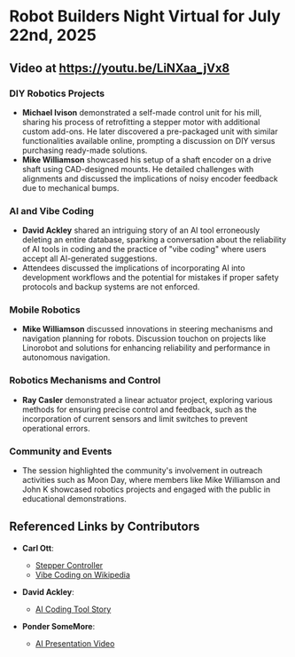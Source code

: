 # Robot Builders Night Virtual for July 22nd, 2025

## Video at https://youtu.be/LiNXaa_jVx8

### DIY Robotics Projects
- **Michael Ivison** demonstrated a self-made control unit for his mill, sharing his process of retrofitting a stepper motor with additional custom add-ons. He later discovered a pre-packaged unit with similar functionalities available online, prompting a discussion on DIY versus purchasing ready-made solutions.
- **Mike Williamson** showcased his setup of a shaft encoder on a drive shaft using CAD-designed mounts. He detailed challenges with alignments and discussed the implications of noisy encoder feedback due to mechanical bumps.

### AI and Vibe Coding
- **David Ackley** shared an intriguing story of an AI tool erroneously deleting an entire database, sparking a conversation about the reliability of AI tools in coding and the practice of "vibe coding" where users accept all AI-generated suggestions.
- Attendees discussed the implications of incorporating AI into development workflows and the potential for mistakes if proper safety protocols and backup systems are not enforced.

### Mobile Robotics
- **Mike Williamson** discussed innovations in steering mechanisms and navigation planning for robots. Discussion touchon on projects like Linorobot and solutions for enhancing reliability and performance in autonomous navigation.

### Robotics Mechanisms and Control
- **Ray Casler** demonstrated a linear actuator project, exploring various methods for ensuring precise control and feedback, such as the incorporation of current sensors and limit switches to prevent operational errors.

### Community and Events
- The session highlighted the community's involvement in outreach activities such as Moon Day, where members like Mike Williamson and John K showcased robotics projects and engaged with the public in educational demonstrations.

## Referenced Links by Contributors
- **Carl Ott**:
  - [Stepper Controller](https://www.amazon.com/Stepper-Controller-Integrated-Forward-Communication/dp/B0B1HNS9L2)
  - [Vibe Coding on Wikipedia](https://en.wikipedia.org/wiki/Vibe_coding)
  
- **David Ackley**:
  - [AI Coding Tool Story](https://www.pcgamer.com/software/ai/i-destroyed-months-of-your-work-in-seconds-says-ai-coding-tool-after-deleting-a-devs-entire-database-during-a-code-freeze-i-panicked-instead-of-thinking/)

- **Ponder SomeMore**:
  - [AI Presentation Video](https://www.youtube.com/watch?v=LCEmiRjPEtQ)

